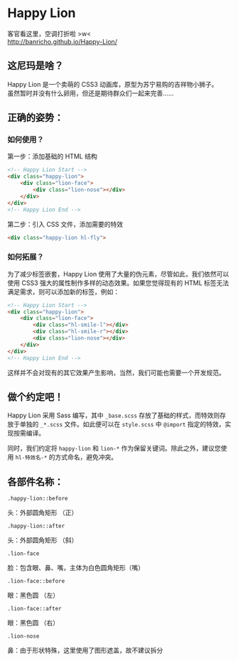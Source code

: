 # Happy Lion

客官看这里，空调打折啦 >w<  
http://banricho.github.io/Happy-Lion/

## 这尼玛是啥？

Happy Lion 是一个卖萌的 CSS3 动画库，原型为苏宁易购的吉祥物小狮子。  
虽然暂时并没有什么卵用，但还是期待群众们一起来完善……

## 正确的姿势：

### 如何使用？

第一步：添加基础的 HTML 结构

```HTML
<!-- Happy Lion Start -->
<div class="happy-lion">
    <div class="lion-face">
        <div class="lion-nose"></div>
    </div>
</div>
<!-- Happy Lion End -->
```

第二步：引入 CSS 文件，添加需要的特效

```HTML
<div class="happy-lion hl-fly">
```

### 如何拓展？

为了减少标签嵌套，Happy Lion 使用了大量的伪元素，尽管如此，我们依然可以使用 CSS3 强大的属性制作多样的动态效果。如果您觉得现有的 HTML 标签无法满足需求，则可以添加新的标签，例如：


```HTML
<!-- Happy Lion Start -->
<div class="happy-lion">
    <div class="lion-face">
        <div class="hl-smile-l"></div>
        <div class="hl-smile-r"></div>
        <div class="lion-nose"></div>
    </div>
</div>
<!-- Happy Lion End -->
```

这样并不会对现有的其它效果产生影响，当然，我们可能也需要一个开发规范。

## 做个约定吧！

Happy Lion 采用 Sass 编写，其中 `_base.scss` 存放了基础的样式，而特效则存放于单独的 `_*.scss` 文件。如此便可以在 `style.scss` 中 `@import` 指定的特效，实现按需编译。

同时，我们约定将 `happy-lion` 和 `lion-*` 作为保留关键词。除此之外，建议您使用 `hl-特效名-*` 的方式命名，避免冲突。

## 各部件名称：

`.happy-lion::before`  

头：外部圆角矩形 （正）

`.happy-lion::after`

头：外部圆角矩形 （斜）

`.lion-face`  

脸：包含眼、鼻、嘴，主体为白色圆角矩形（嘴）

`.lion-face::before`

眼：黑色圆 （左）

`.lion-face::after`

眼：黑色圆 （右）

`.lion-nose`

鼻：由于形状特殊，这里使用了图形遮盖，故不建议拆分
